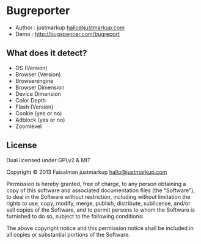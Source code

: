 Bugreporter
================================

* Author    : justmarkup hallo@justmarkup.com
* Demo      : http://bugspencer.com/bugreport

What does it detect?
------------

* OS (Version)
* Browser (Version)
* Browserengine
* Browser Dimension
* Device Dimension
* Color Depth
* Flash (Version)
* Cookie (yes or no)
* Adblock (yes or no)
* Zoomlevel

License
------------

Dual licensed under GPLv2 & MIT

Copyright © 2013 Faisalman justmarkup hallo@justmarkup.com

Permission is hereby granted, free of charge, to any person obtaining a copy of 
this software and associated documentation files (the "Software"), to deal in 
the Software without restriction, including without limitation the rights to use, 
copy, modify, merge, publish, distribute, sublicense, and/or sell copies of the 
Software, and to permit persons to whom the Software is furnished to do so, 
subject to the following conditions:

The above copyright notice and this permission notice shall be included in all 
copies or substantial portions of the Software.
